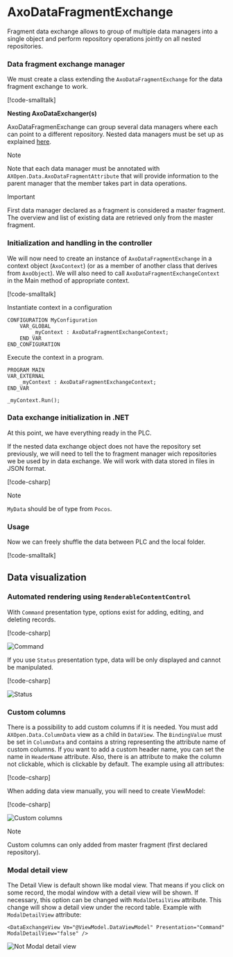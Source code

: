 # AxoDataFragmentExchange

Fragment data exchange allows to group of multiple data managers into a single object and perform repository operations jointly on all nested repositories.

### Data fragment exchange manager

We must create a class extending the `AxoDataFragmentExchange` for the data fragment exchange to work. 

[!code-smalltalk[](../../../src/integrations/ctrl/src/Examples/AXOpen.AxoData/AxoDataFragmentExchangeDocu.st?name=ProcessDataMangerDeclaration)]

**Nesting AxoDataExchanger(s)**

AxoDataFragmenExchange can group several data managers where each can point to a different repository. Nested data managers must be set up as explained [here](AxoDataExchange.md#data-exchange-manager). 

> [!NOTE]
> Note that each data manager must be annotated with `AXOpen.Data.AxoDataFragmentAttribute` that will provide information to the parent manager that the member takes part in data operations.

> [!IMPORTANT]
> First data manager declared as a fragment is considered a master fragment. The overview and list of existing data are retrieved only from the master fragment.

### Initialization and handling in the controller

We will now need to create an instance of `AxoDataFragmentExchange` in a context object (`AxoContext`) (or as a member of another class that derives from `AxoObject`). We will also need to call `AxoDataFragmentExchangeContext` in the Main method of appropriate context.

[!code-smalltalk[](../../../src/integrations/ctrl/src/Examples/AXOpen.AxoData/AxoDataFragmentExchangeDocu.st?name=ContextDeclaration)]

Instantiate context in a configuration
~~~
CONFIGURATION MyConfiguration
    VAR_GLOBAL
        _myContext : AxoDataFragmentExchangeContext;       
    END_VAR
END_CONFIGURATION
~~~

Execute the context in a program.
~~~
PROGRAM MAIN
VAR_EXTERNAL
    _myContext : AxoDataFragmentExchangeContext;
END_VAR

_myContext.Run();

~~~

### Data exchange initialization in .NET

At this point, we have everything ready in the PLC.

If the nested data exchange object does not have the repository set previously, we will need to tell the to fragment manager wich repositories we be used by in data exchange. We will work with data stored in files in JSON format.


[!code-csharp[](../../../src/integrations/src/AXOpen.Integrations.Blazor/Program.cs?name=AxoDataFragmentedExampleDocuIntialization)]

> [!NOTE]
> `MyData` should be of type from `Pocos`.


### Usage

Now we can freely shuffle the data between PLC and the local folder.

[!code-smalltalk[](../../../src/integrations/ctrl/src/Examples/AXOpen.AxoData/AxoDataFragmentExchangeDocu.st?name=UseManager)]

## Data visualization

### Automated rendering using `RenderableContentControl`

With `Command` presentation type, options exist for adding, editing, and deleting records.

[!code-csharp[](../../../src/integrations/src/AXOpen.Integrations.Blazor/Pages/DocuExamples/AxoDataFragmetsDocuExamples.razor?name=CommandView)]

![Command](~/images/Command.png)

If you use `Status` presentation type, data will be only displayed and cannot be manipulated.

[!code-csharp[](../../../src/integrations/src/AXOpen.Integrations.Blazor/Pages/DocuExamples/AxoDataFragmetsDocuExamples.razor?name=DisplayView)]

![Status](~/images/Status.png)

### Custom columns

There is a possibility to add custom columns if it is needed. You must add `AXOpen.Data.ColumnData` view as a child in `DataView`. The `BindingValue` must be set in `ColumnData` and contains a string representing the attribute name of custom columns. If you want to add a custom header name, you can set the name in `HeaderName` attribute. Also, there is an attribute to make the column not clickable, which is clickable by default. The example using all attributes:


[!code-csharp[](../../../src/integrations/src/AXOpen.Integrations.Blazor/Pages/DocuExamples/AxoDataFragmetsDocuExamples.razor?name=CustomColumns)]

When adding data view manually, you will need to create ViewModel:

[!code-csharp[](../../../src/integrations/src/AXOpen.Integrations.Blazor/Pages/DocuExamples/AxoDataFragmetsDocuExamples.razor?name=CustomColumnsCode)]


![Custom columns](~/images/CustomColumns.png)

> [!NOTE]
> Custom columns can only added from master fragment (first declared repository).

### Modal detail view

The Detail View is default shown like modal view. That means if you click on some record, the modal window with a detail view will be shown. If necessary, this option can be changed with `ModalDetailView` attribute. This change will show a detail view under the record table. Example with `ModalDetailView` attribute:

~~~
<DataExchangeView Vm="@ViewModel.DataViewModel" Presentation="Command" ModalDetailView="false" />
~~~

![Not Modal detail view](~/images/NotModalDetailView.png)
